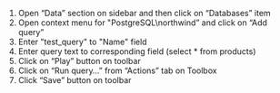 1. Open “Data” section on sidebar and then click on “Databases” item
2. Open context menu for "PostgreSQL\northwind” and click on “Add query”
3. Enter "test_query" to "Name" field
4. Enter query text to corresponding field (select * from products)
5. Click on “Play” button on toolbar
6. Click on “Run query…” from “Actions” tab on Toolbox
7. Click “Save” button on toolbar